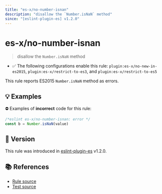 ```yaml
---
title: "es-x/no-number-isnan"
description: "disallow the `Number.isNaN` method"
since: "[eslint-plugin-es] v1.2.0"
---
```


# es-x/no-number-isnan
> disallow the `Number.isNaN` method

- ✅ The following configurations enable this rule: `plugin:es-x/no-new-in-es2015`, `plugin:es-x/restrict-to-es3`, and `plugin:es-x/restrict-to-es5`

This rule reports ES2015 `Number.isNaN` method as errors.

## 💡 Examples

⛔ Examples of **incorrect** code for this rule:

<eslint-playground type="bad">

```js
/*eslint es-x/no-number-isnan: error */
const b = Number.isNaN(value)
```

</eslint-playground>

## 🚀 Version

This rule was introduced in [eslint-plugin-es] v1.2.0.

[eslint-plugin-es]: https://github.com/mysticatea/eslint-plugin-es

## 📚 References

- [Rule source](https://github.com/eslint-community/eslint-plugin-es-x/blob/master/lib/rules/no-number-isnan.js)
- [Test source](https://github.com/eslint-community/eslint-plugin-es-x/blob/master/tests/lib/rules/no-number-isnan.js)
